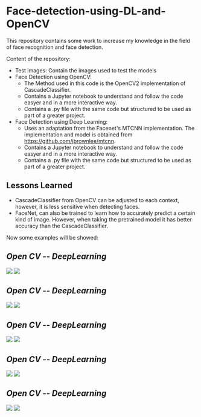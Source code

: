 # Face-detection-using-DL-and-OpenCV
This repository contains some work to increase my knowledge in the field of face recognition and face detection.

Content of the repository:

* Test images: Contain the images used to test the models
* Face Detection using OpenCV: 
    - The Method used in this code is the OpenCV2 implementation of CascadeClassifier.
    - Contains a Jupyter notebook to understand and follow the code easyer and in a more interactive way.
    - Contains a .py file with the same code but structured to be used as part of a greater project.
* Face Detection using Deep Learning:
    - Uses an adaptation from the Facenet's MTCNN implementation. The implementation and model is obtained from https://github.com/jbrownlee/mtcnn.
    - Contains a Jupyter notebook to understand and follow the code easyer and in a more interactive way.
    - Contains a .py file with the same code but structured to be used as part of a greater project.
    

## Lessons Learned
* CascadeClassifier from OpenCV can be adjusted to each context, however, it is less sensitive when detecting faces.
* FaceNet, can also be trained to learn how to accurately predict a certain kind of image. However, when taking the pretrained model it has better accuracy than the CascadeClassifier.

Now some examples will be showed:

*Open CV -- DeepLearning*
-- 
![](https://github.com/bcabgil/Face-detection-using-DL-and-OpenCV/blob/master/Face%20Detection%20using%20OpenCV/image0.jpg ) ![](https://github.com/bcabgil/Face-detection-using-DL-and-OpenCV/blob/master/Face%20Detection%20using%20Deep%20Learning/result0.png)

*Open CV -- DeepLearning*
- 
![](https://github.com/bcabgil/Face-detection-using-DL-and-OpenCV/blob/master/Face%20Detection%20using%20OpenCV/image1.jpg ) ![](https://github.com/bcabgil/Face-detection-using-DL-and-OpenCV/blob/master/Face%20Detection%20using%20Deep%20Learning/result1.png)

*Open CV -- DeepLearning*
- 
![](https://github.com/bcabgil/Face-detection-using-DL-and-OpenCV/blob/master/Face%20Detection%20using%20OpenCV/image2.jpg ) ![](https://github.com/bcabgil/Face-detection-using-DL-and-OpenCV/blob/master/Face%20Detection%20using%20Deep%20Learning/result2.png)

*Open CV -- DeepLearning*
- 

![](https://github.com/bcabgil/Face-detection-using-DL-and-OpenCV/blob/master/Face%20Detection%20using%20OpenCV/image10.jpg ) ![](https://github.com/bcabgil/Face-detection-using-DL-and-OpenCV/blob/master/Face%20Detection%20using%20Deep%20Learning/result10.png)

*Open CV -- DeepLearning*
- 
![](https://github.com/bcabgil/Face-detection-using-DL-and-OpenCV/blob/master/Face%20Detection%20using%20OpenCV/image13.jpg ) ![](https://github.com/bcabgil/Face-detection-using-DL-and-OpenCV/blob/master/Face%20Detection%20using%20Deep%20Learning/result13.png)
